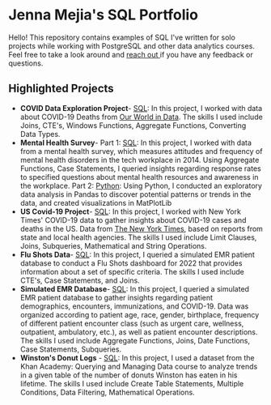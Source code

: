 # Jenna Mejia's SQL Portfolio
Hello! This repository contains examples of SQL I've written for solo projects while working with PostgreSQL and other data analytics courses. Feel free to take a look around and [reach out ](www.linkedin.com/in/jennamejia) if you have any feedback or questions.

## Highlighted Projects
- **COVID Data Exploration Project**- [SQL](https://github.com/jennamejia/My-SQL-Portfolio/blob/main/COVID%20Data%20Exploration%20Project.sql): In this project, I worked with data about COVID-19 Deaths from [Our World in Data](https://ourworldindata.org/covid-deaths). The skills I used include Joins, CTE's, Windows Functions, Aggregate Functions, Converting Data Types.
- **Mental Health Survey**- Part 1: [SQL](https://github.com/jennamejia/My-SQL-Portfolio/blob/main/Mental_Health_Survey%201%20SQL): In this project, I worked with data from a mental health survey, which measures attitudes and frequency of mental health disorders in the tech workplace in 2014. Using Aggregate Functions, Case Statements, I queried insights regarding response rates to specified questions about mental health resources and awareness in the workplace.
Part 2: [Python](https://github.com/jennamejia/My-SQL-Portfolio/blob/main/Mental_Health_Survey%202%20EDA%2C%20Visualization.py): Using Python, I conducted an exploratory data analysis in Pandas to discover potential patterns or trends in the data, and created visualizations in MatPlotLib
- **US Covid-19 Project**- [SQL](https://github.com/jennamejia/My-SQL-Portfolio/blob/main/US-covid19-project): In this project, I worked with New York Times' COVID-19 data to gather insights about COVID-19 cases and deaths in the US. Data from [The New York Times](https://github.com/nytimes/covid-19-data), based on reports from state and local health agencies. The skills I used include Limit Clauses, Joins, Subqueries, Mathematical and String Operations.
- **Flu Shots Data**- [SQL](https://github.com/jennamejia/My-SQL-Portfolio/blob/main/flu-shots-data): In this project, I queried a simulated EMR patient database to conduct a Flu Shots dashboard for 2022 that provides information about a set of specific criteria. The skills I used include CTE's, Case Statements, and Joins.
- **Simulated EMR Database**- [SQL](https://github.com/jennamejia/My-SQL-Portfolio/blob/main/simulated-EMR-database): In this project, I queried a simulated EMR patient database to gather insights regarding patient demographics, encounters, immunizations, and COVID-19. Data was organized according to patient age, race, gender, birthplace, frequency of different patient encounter class (such as urgent care, wellness, outpatient, ambulatory, etc.), as well as patient encounter descriptions. The skills I used include Aggregate Functions, Joins, Date Functions, Case Statements, Subqueries.
- **Winston's Donut Logs** - [SQL](https://github.com/jennamejia/My-SQL-Portfolio/blob/main/Winstons-Donut-Logs): In this project, I used a dataset from the Khan Academy: Querying and Managing Data course to analyze trends in a given table of the number of donuts Winston has eaten in his lifetime. The skills I used include Create Table Statements, Multiple Conditions, Data Filtering, Mathematical Operations.

